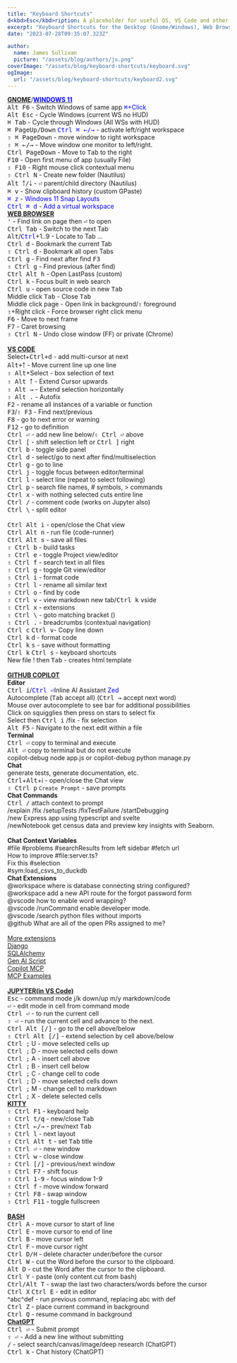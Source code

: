 ```yaml
---
title: "Keyboard Shortcuts"
d<kbd>Esc</kbd>ription: A placeholder for useful OS, VS Code and other keyboard shortcuts
excerpt: "Keyboard Shortcuts for the Desktop (Gnome/Windows), Web Browsers, and VS Code"
date: "2023-07-28T09:35:07.323Z"

author:
  name: James Sullivan
  picture: "/assets/blog/authors/js.png"
coverImage: "/assets/blog/keyboard-shortcuts/keyboard.svg"
ogImage:
  url: "/assets/blog/keyboard-shortcuts/keyboard2.svg"
---
```



<div class="grid-container">
<div style="">
<div class="l-font-size">
  <a href="https://help.gnome.org/users/gnome-help/s<kbd>Tab</kbd>le/shell-keyboard-shortcuts.html.en"><b>GNOME</b></a>/<a href="https://www.customguide.com/cheat-sheet/windows-11-quick-reference.pdf"><span style="color:Blue;font-weight: bold;">WINDOWS 11</span></a>
</div>
<kbd>Alt F6</kbd> - Switch Windows of same app  <span style="color:Blue;"><kbd>⌘</kbd>+Click</span><br>
<kbd>Alt Esc</kbd> - Cycle Windows (current WS no HUD)<br>
<kbd>⌘ Tab</kbd> - Cycle through Windows (All WSs with HUD)<br>
<kbd>⌘ PageUp/Down</kbd> <span style="color:Blue;"><kbd>Ctrl ⌘ ←/→</kbd></span> - activate left/right workspace &nbsp;<br>
<kbd>⇧ ⌘ PageDown</kbd> - move window to right workspace<br>
<kbd>⇧ ⌘ ←/→</kbd> - Move window one monitor to left/right.<br>
<kbd>Ctrl PageDown</kbd> - Move to <kbd>Tab</kbd> to the right<br>
<kbd>F10</kbd> - Open first menu of app (usually File)<br>
<kbd>⇧ F10</kbd> - Right mouse click contextual menu<br>
<kbd>⇧ Ctrl N</kbd> - Create new folder (Nautilus)<br>
<kbd>Alt ￪/￬</kbd> - <kbd>⏎</kbd> parent/child directory (Nautilus)<br>
<kbd>⌘ v</kbd> - Show clipboard history (custom GPaste)<br>
<span style="color:Blue;"><kbd>⌘ z</kbd></span> - <span style="color:Blue;">Windows 11 Snap Layouts</span><br>
<span style="color:Blue;"><kbd>Ctrl ⌘ d</kbd></span> - <span style="color:Blue;">Add a virtual workspace</span><br>
</div>
<div style="">
<div class="l-font-size">
   <a href="https://www.minitool.com/news/keyboard-shortcuts-for-all-web-browsers.html" style="font-weight: bold;">WEB BROWSER</a>
</div>
<kbd>'</kbd> - Find link on page then <kbd>⏎</kbd> to open<br>
<kbd>Ctrl Tab</kbd> - Switch to the next Tab<br>
<kbd>Alt</kbd>/<span style="color:Blue;"><kbd>Ctrl</kbd></span>+1..9 - Locate to Tab ...<br>
<kbd>Ctrl d</kbd> - Bookmark the current Tab<br>
<kbd>⇧ Ctrl d</kbd> - Bookmark all open Tabs<br>
<kbd>Ctrl g</kbd> - Find next after find <kbd>F3</kbd><br>
<kbd>⇧ Ctrl g</kbd> - Find previous (after find)<br>
<kbd>Ctrl Alt h</kbd> - Open LastPass (custom)<br>
<kbd>Ctrl k</kbd> - Focus built in web search<br>
<kbd>Ctrl u</kbd> - open source code in new <kbd>Tab</kbd><br>
Middle click <kbd>Tab</kbd> - Close <kbd>Tab</kbd><br>
Middle click page - Open link in background/<kbd>⇧</kbd> foreground<br>
<kbd>⇧</kbd>+Right click - Force browser right click menu<br>
<kbd>F6</kbd> - Move to next frame<br>
<kbd>F7</kbd> - Caret browsing<br>
<kbd>⇧ Ctrl N</kbd> - Undo close window (FF) or private (Chrome)<br>
</div>
</div>
<br>

<div class="grid-container">
<div style="">
<div class="l-font-size">
   <a href="https://code.visualstudio.com/shortcuts/keyboard-shortcuts-linux.pdf" style="font-weight:bold;">VS CODE</a>
</div>
Select+<kbd>Ctrl+d</kbd> - add multi-cursor at next<br>
<kbd>Alt+￪</kbd> - Move current line up one line<br>
<kbd>⇧ Alt</kbd>+Select - box selection of text<br>
<kbd>⇧ Alt ￪</kbd> - Extend Cursor upwards<br>
<kbd>⇧ Alt →</kbd> - Extend selection horizontally<br>
<kbd>⇧ Alt .</kbd> - Autofix<br>
<kbd>F2</kbd> - rename all instances of a variable or function<br>
<kbd>F3</kbd>/<kbd>⇧ F3</kbd> - Find next/previous<br>
<kbd>F8</kbd> - go to next error or warning<br>
<kbd>F12</kbd> - go to definition<br>
<kbd>Ctrl ⏎</kbd> - add new line below/<kbd>⇧ Ctrl ⏎</kbd> above<br>
<kbd>Ctrl [</kbd> - shift selection left or <kbd>Ctrl ]</kbd> right<br>
<kbd>Ctrl b</kbd> - toggle side panel<br>
<kbd>Ctrl d</kbd> - select/go to next after find/multiselection<br>
<kbd>Ctrl g</kbd> - go to line<br>
<kbd>Ctrl j</kbd> - toggle focus between editor/terminal<br>
<kbd>Ctrl l</kbd> - select line (repeat to select following)<br>
<kbd>Ctrl p</kbd> - search file names, # symbols, > commands<br>
<kbd>Ctrl x</kbd> - with nothing selected cuts entire line<br>
<kbd>Ctrl /</kbd> - comment code (works on Jupyter also)<br>
<kbd>Ctrl \</kbd> - split editor<br>
</div>
<div style="">
<div class="l-font-size">
  &nbsp;
</div>
<kbd>Ctrl Alt i</kbd> - open/close the Chat view<br>
<kbd>Ctrl Alt n</kbd> - run file (code-runner)<br>
<kbd>Ctrl Alt s</kbd> - save all files<br>
<kbd>⇧ Ctrl b</kbd> - build tasks<br>
<kbd>⇧ Ctrl e</kbd> - toggle Project view/editor<br>
<kbd>⇧ Ctrl f</kbd> - search text in all files<br>
<kbd>⇧ Ctrl g</kbd> - toggle Git view/editor<br>
<kbd>⇧ Ctrl i</kbd> - format code<br>
<kbd>⇧ Ctrl l</kbd> - rename all similar text<br>
<kbd>⇧ Ctrl o</kbd> - find by code<br>
<kbd>⇧ Ctrl v</kbd> - view markdown new tab/<kbd>Ctrl k</kbd> <kbd>v</kbd>side<br>
<kbd>⇧ Ctrl x</kbd> - extensions<br>
<kbd>⇧ Ctrl \</kbd> - goto matching bracket ()<br>
<kbd>⇧ Ctrl .</kbd> - breadcrumbs (contextual navigation)<br>
<kbd>Ctrl c</kbd> <kbd>Ctrl v</kbd>- Copy line down<br>
<kbd>Ctrl k</kbd> <kbd>d</kbd> - format code<br>
<kbd>Ctrl k</kbd> <kbd>s</kbd> - save without formatting<br>
<kbd>Ctrl k</kbd> <kbd>Ctrl s</kbd> - keyboard shortcuts<br>
New file ! then <kbd>Tab</kbd> - creates html template<br>
</div>
</div>
<br>

<div class="grid-container">
<div style="">
<div class="l-font-size">
   <a href="https://docs.github.com/en/copilot/copilot-chat-cookbook" style="font-weight:bold;">GITHUB COPILOT</a>
</div>
<span style="font-weight:bold;">Editor</span><br>
<kbd>Ctrl i</kbd>/<span style="color:Blue;"><kbd>Ctrl ⏎</kbd></span>Inline AI Assistant  <span style="color:Blue;">Zed</span><br>
Autocomplete (<kbd>Tab</kbd> accept all) (<kbd>Ctrl →</kbd> accept next word)<br>
Mouse over autocomplete to see bar for additional possibilities<br>
Click on squigglies then press on stars to select fix<br>
Select then <kbd>Ctrl i</kbd> /fix - fix selection<br>
<kbd>Alt F5</kbd> - Navigate to the next edit within a file<br>
<span style="font-weight:bold;">Terminal</span><br>
<kbd>Ctrl ⏎</kbd> copy to terminal and execute<br>
<kbd>Alt ⏎</kbd> copy to terminal but do not execute<br>
copilot-debug node app.js or copilot-debug python manage.py<br>
<span style="font-weight:bold;">Chat</span><br>   generate tests, generate documentation, etc.<br>
<kbd>Ctrl</kbd>+<kbd>Alt</kbd>+i - open/close the Chat view<br>
<kbd>⇧ Ctrl p</kbd> <code>Create Prompt</code> - save prompts<br>
<span style="font-weight:bold;">Chat Commands</span><br>
<kbd>Ctrl /</kbd> attach context to prompt<br>
/explain /fix /setupTests /fixTestFailure /startDebugging<br>
/new Express app using typescript and svelte<br>
/newNotebook get census data and preview key insights with Seaborn.<br>
</div>
<div style="">
<div class="l-font-size">
  &nbsp;
</div>
<span style="font-weight:bold;">Chat Context Variables</span><br>
#file #problems #searchResults from left sidebar #fetch url<br>
How to improve #file:server.ts?<br>
Fix this #selection<br>
#sym:load_csvs_to_duckdb<br>
<span style="font-weight:bold;">Chat Extensions</span><br>
@workspace where is database connecting string configured?<br>
@workspace add a new API route for the forgot password form<br>
@vscode how to enable word wrapping?<br>
@vscode /runCommand enable developer mode.<br>
@vscode /search python files without imports<br>
@github What are all of the open PRs assigned to me?<br>
<br>
<a href="https://marketplace.visualstudio.com/search?target=VSCode&category=AI&sortBy=Installs">More extensions</a><br>
<a href="https://marketplace.visualstudio.com/items?itemName=buildwithlayer.django-integration-expert-Gus30">Django</a><br>
<a href="https://marketplace.visualstudio.com/items?itemName=buildwithlayer.sqlalchemy-integration-expert-jYSzG">SQLAlchemy</a><br>
<a href="https://marketplace.visualstudio.com/items?itemName=genaiscript.genaiscript-vscode">Gen AI Script</a><br>
<a href="https://marketplace.visualstudio.com/items?itemName=AutomataLabs.copilot-mcp">Copilot MCP</a><br>
<a href="https://modelcontextprotocol.io/examples">MCP Examples</a><br>
</div>
</div>
<br>

<div class="grid-container">
<div style="">
<div class="l-font-size">
   <a href="https://code.visualstudio.com/docs/python/jupyter-support-py#_additional-commands-and-keyboard-shortcuts" style="font-weight:bold;">JUPYTER(in VS Code)</a>
</div>
<kbd>Esc</kbd> - command mode j/k down/up  m/y markdown/code<br>
<kbd>⏎</kbd> - edit mode in cell from command mode<br>
<kbd>Ctrl ⏎</kbd> - to run the current cell<br>
<kbd>⇧ ⏎</kbd> - run the current cell and advance to the next.<br>
<kbd>Ctrl Alt [/]</kbd> - go to the cell above/below<br>
<kbd>⇧ Ctrl Alt [/]</kbd> - extend selection by cell above/below<br>
<kbd>Ctrl ;</kbd> U - move selected cells up<br>
<kbd>Ctrl ;</kbd> D - move selected cells down<br>
<kbd>Ctrl ;</kbd> A - insert cell above<br>
<kbd>Ctrl ;</kbd> B - insert cell below<br>
<kbd>Ctrl ;</kbd> C - change cell to code<br>
<kbd>Ctrl ;</kbd> D - move selected cells down<br>
<kbd>Ctrl ;</kbd> M - change cell to markdown<br>
<kbd>Ctrl ;</kbd> X - delete selected cells<br>
</div>
<div style="">
<div class="l-font-size">
   <a href="https://sw.kovidgoyal.net/kitty/overview/" style="font-weight: bold;">KITTY</a>
</div>
<kbd>⇧ Ctrl F1</kbd> - keyboard help<br>
<kbd>⇧ Ctrl t/q</kbd> - new/close <kbd>Tab</kbd><br>
<kbd>⇧ Ctrl ←/→</kbd> - prev/next <kbd>Tab</kbd><br>
<kbd>⇧ Ctrl l</kbd> - next layout<br>
<kbd>⇧ Ctrl Alt t</kbd> - set <kbd>Tab</kbd> title<br>
<kbd>⇧ Ctrl ⏎</kbd> - new window<br>
<kbd>⇧ Ctrl w</kbd> - close window<br>
<kbd>⇧ Ctrl [/]</kbd> - previous/next window<br>
<kbd>⇧ Ctrl F7</kbd> - shift focus<br>
<kbd>⇧ Ctrl 1-9</kbd> - focus window 1-9<br>
<kbd>⇧ Ctrl f</kbd> - move window forward<br>
<kbd>⇧ Ctrl F8</kbd> - swap window<br>
<kbd>⇧ Ctrl F11</kbd> - toggle fullscreen<br>
</div>
</div>
<br>


<div class="grid-container">
<div style="">
<div class="l-font-size">
   <a href="https://ss64.com/bash/syntax-keyboard.html" style="font-weight:bold;">BASH</a>
</div>
<kbd>Ctrl A</kbd> - move cursor to start of line<br>
<kbd>Ctrl E</kbd> - move cursor to end of line<br>
<kbd>Ctrl B</kbd> - move cursor left<br>
<kbd>Ctrl F</kbd> - move cursor right<br>
<kbd>Ctrl D/H</kbd> - delete character under/before the cursor<br>
<kbd>Ctrl W</kbd> - cut the Word before the cursor to the clipboard.<br>
<kbd>Alt D</kbd> - cut the Word after the cursor to the clipboard.<br>
<kbd>Ctrl Y</kbd> - paste (only content cut from bash)<br>
<kbd>Ctrl/Alt T</kbd> - swap the last two characters/words before the cursor<br>
<kbd>Ctrl X</kbd> <kbd>Ctrl E</kbd> - edit in editor<br>
^abc^def - run previous command, replacing abc with def<br>
<kbd>Ctrl Z</kbd> - place current command in background<br>
<kbd>Ctrl Q</kbd> - resume command in background<br>
</div>
<div style="">
<div class="l-font-size">
   <a href="https://chatgpt.com/" style="font-weight: bold;">ChatGPT</a>
</div>
<kbd>Ctrl ⏎</kbd> - Submit prompt<br>
<kbd>⇧ ⏎</kbd> - Add a new line without submitting<br>
<kbd>/</kbd> - select search/canvas/image/deep research (ChatGPT)<br>
<kbd>Ctrl k</kbd> - Chat history (ChatGPT)
</div>
</div>
<br>
